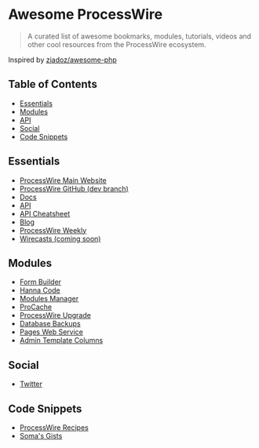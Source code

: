 Awesome ProcessWire
===================

> A curated list of awesome bookmarks, modules, tutorials, videos and other cool resources from the ProcessWire ecosystem.

Inspired by [ziadoz/awesome-php](https://github.com/ziadoz/awesome-php)

## Table of Contents
- [Essentials](#essentials)
- [Modules](#modules)
- [API](#api)
- [Social](#social)
- [Code Snippets](#code-snippets)

## Essentials
* [ProcessWire Main Website](http://processwire.com/)
* [ProcessWire GitHub (dev branch)](https://github.com/ryancramerdesign/ProcessWire/tree/dev)
* [Docs](http://processwire.com/docs/)
* [API](http://processwire.com/api/)
* [API Cheatsheet](http://cheatsheet.processwire.com/)
* [Blog](http://processwire.com/about/blog/)
* [ProcessWire Weekly](http://www.flamingruby.com/tags/processwire-weekly/)
* [Wirecasts (coming soon)](http://wirecasts.com/)

## Modules
* [Form Builder](http://modules.processwire.com/modules/form-builder/)
* [Hanna Code](http://modules.processwire.com/modules/process-hanna-code/)
* [Modules Manager](http://modules.processwire.com/modules/modules-manager/)
* [ProCache](http://modules.processwire.com/modules/pro-cache/)
* [ProcessWire Upgrade](http://modules.processwire.com/modules/process-wire-upgrade/)
* [Database Backups](http://modules.processwire.com/modules/process-database-backups/)
* [Pages Web Service](http://modules.processwire.com/modules/service-pages/)
* [Admin Template Columns](http://modules.processwire.com/modules/admin-template-columns/)

## Social
* [Twitter](https://twitter.com/processwire)

## Code Snippets
* [ProcessWire Recipes](https://processwire-recipes.com/)
* [Soma's Gists](https://gist.github.com/somatonic)

